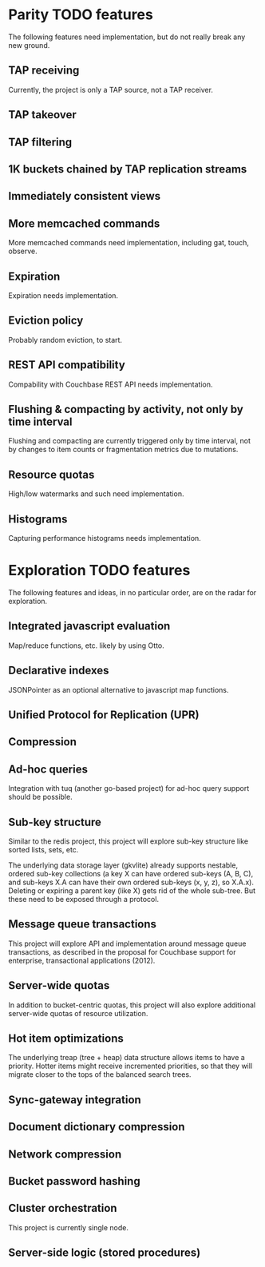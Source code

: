 # Parity TODO features

The following features need implementation, but do not really break
any new ground.

## TAP receiving

Currently, the project is only a TAP source, not a TAP receiver.

## TAP takeover

## TAP filtering

## 1K buckets chained by TAP replication streams

## Immediately consistent views

## More memcached commands

More memcached commands need implementation, including
gat, touch, observe.

## Expiration

Expiration needs implementation.

## Eviction policy

Probably random eviction, to start.

## REST API compatibility

Compability with Couchbase REST API needs implementation.

## Flushing & compacting by activity, not only by time interval

Flushing and compacting are currently triggered only by time interval,
not by changes to item counts or fragmentation metrics due to
mutations.

## Resource quotas

High/low watermarks and such need implementation.

## Histograms

Capturing performance histograms needs implementation.

# Exploration TODO features

The following features and ideas, in no particular order, are on the
radar for exploration.

## Integrated javascript evaluation

Map/reduce functions, etc. likely by using Otto.

## Declarative indexes

JSONPointer as an optional alternative to javascript map functions.

## Unified Protocol for Replication (UPR)

## Compression

## Ad-hoc queries

Integration with tuq (another go-based project) for ad-hoc query
support should be possible.

## Sub-key structure

Similar to the redis project, this project will explore sub-key
structure like sorted lists, sets, etc.

The underlying data storage layer (gkvlite) already supports nestable,
ordered sub-key collections (a key X can have ordered sub-keys (A, B,
C), and sub-keys X.A can have their own ordered sub-keys (x, y, z), so
X.A.x).  Deleting or expiring a parent key (like X) gets rid of the
whole sub-tree.  But these need to be exposed through a protocol.

## Message queue transactions

This project will explore API and implementation around message queue
transactions, as described in the proposal for Couchbase support for
enterprise, transactional applications (2012).

## Server-wide quotas

In addition to bucket-centric quotas, this project will also explore
additional server-wide quotas of resource utilization.

## Hot item optimizations

The underlying treap (tree + heap) data structure allows items to have
a priority.  Hotter items might receive incremented priorities, so
that they will migrate closer to the tops of the balanced search
trees.

## Sync-gateway integration

## Document dictionary compression

## Network compression

## Bucket password hashing

## Cluster orchestration

This project is currently single node.

## Server-side logic (stored procedures)

